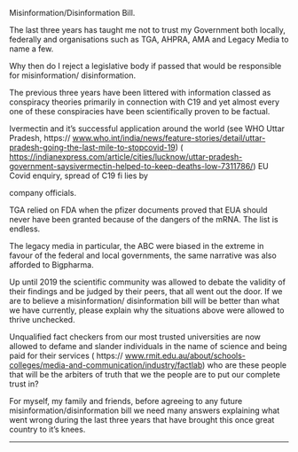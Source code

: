 Misinformation/Disinformation Bill.

The last three years has taught me not to trust my Government both locally, federally and
organisations such as TGA, AHPRA, AMA and Legacy Media to name a few.

Why then do I reject a legislative body if passed that would be responsible for misinformation/
disinformation.

The previous three years have been littered with information classed as conspiracy theories
primarily in connection with C19 and yet almost every one of these conspiracies have been
scientifically proven to be factual.

Ivermectin and it’s successful application around the world (see WHO Uttar Pradesh, https://
www.who.int/india/news/feature-stories/detail/uttar-pradesh-going-the-last-mile-to-stopcovid-19) ( https://indianexpress.com/article/cities/lucknow/uttar-pradesh-government-saysivermectin-helped-to-keep-deaths-low-7311786/) EU Covid enquiry, spread of C19 fi lies by

company officials.

TGA relied on FDA when the pfizer documents proved that EUA should never have been granted
because of the dangers of the mRNA. The list is endless.

The legacy media in particular, the ABC were biased in the extreme in favour of the federal and
local governments, the same narrative was also afforded to Bigpharma.

Up until 2019 the scientific community was allowed to debate the validity of their findings and be
judged by their peers, that all went out the door. If we are to believe a misinformation/
disinformation bill will be better than what we have currently, please explain why the situations
above were allowed to thrive unchecked.

Unqualified fact checkers from our most trusted universities are now allowed to defame and
slander individuals in the name of science and being paid for their services ( https://
www.rmit.edu.au/about/schools-colleges/media-and-communication/industry/factlab) who are
these people that will be the arbiters of truth that we the people are to put our complete trust in?

For myself, my family and friends, before agreeing to any future misinformation/disinformation bill
we need many answers explaining what went wrong during the last three years that have brought
this once great country to it’s knees.


-----

